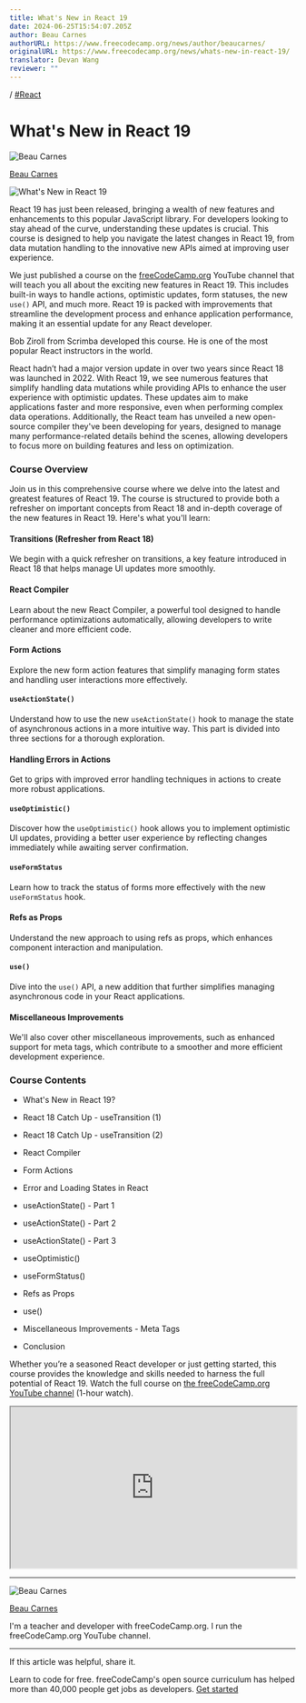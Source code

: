 ```yaml
---
title: What's New in React 19
date: 2024-06-25T15:54:07.205Z
author: Beau Carnes
authorURL: https://www.freecodecamp.org/news/author/beaucarnes/
originalURL: https://www.freecodecamp.org/news/whats-new-in-react-19/
translator: Devan Wang
reviewer: ""
---
```


/ [#React][1]

<!-- more -->

# What's New in React 19

![Beau Carnes](https://cdn.hashnode.com/res/hashnode/image/upload/v1713211849730/O5mmKs5h0.jpg)

[Beau Carnes][2]

  ![What's New in React 19](https://cdn.hashnode.com/res/hashnode/image/upload/v1719330844344/800a24a8-98cd-4979-b062-9ff4cd1c35ad.jpeg)

React 19 has just been released, bringing a wealth of new features and enhancements to this popular JavaScript library. For developers looking to stay ahead of the curve, understanding these updates is crucial. This course is designed to help you navigate the latest changes in React 19, from data mutation handling to the innovative new APIs aimed at improving user experience.

We just published a course on the [freeCodeCamp.org][3] YouTube channel that will teach you all about the exciting new features in React 19. This includes built-in ways to handle actions, optimistic updates, form statuses, the new `use()` API, and much more. React 19 is packed with improvements that streamline the development process and enhance application performance, making it an essential update for any React developer.

Bob Ziroll from Scrimba developed this course. He is one of the most popular React instructors in the world.

React hadn’t had a major version update in over two years since React 18 was launched in 2022. With React 19, we see numerous features that simplify handling data mutations while providing APIs to enhance the user experience with optimistic updates. These updates aim to make applications faster and more responsive, even when performing complex data operations. Additionally, the React team has unveiled a new open-source compiler they've been developing for years, designed to manage many performance-related details behind the scenes, allowing developers to focus more on building features and less on optimization.

### Course Overview

Join us in this comprehensive course where we delve into the latest and greatest features of React 19. The course is structured to provide both a refresher on important concepts from React 18 and in-depth coverage of the new features in React 19. Here's what you'll learn:

#### Transitions (Refresher from React 18)

We begin with a quick refresher on transitions, a key feature introduced in React 18 that helps manage UI updates more smoothly.

#### React Compiler

Learn about the new React Compiler, a powerful tool designed to handle performance optimizations automatically, allowing developers to write cleaner and more efficient code.

#### Form Actions

Explore the new form action features that simplify managing form states and handling user interactions more effectively.

#### `useActionState()`

Understand how to use the new `useActionState()` hook to manage the state of asynchronous actions in a more intuitive way. This part is divided into three sections for a thorough exploration.

#### Handling Errors in Actions

Get to grips with improved error handling techniques in actions to create more robust applications.

#### `useOptimistic()`

Discover how the `useOptimistic()` hook allows you to implement optimistic UI updates, providing a better user experience by reflecting changes immediately while awaiting server confirmation.

#### `useFormStatus`

Learn how to track the status of forms more effectively with the new `useFormStatus` hook.

#### Refs as Props

Understand the new approach to using refs as props, which enhances component interaction and manipulation.

#### `use()`

Dive into the `use()` API, a new addition that further simplifies managing asynchronous code in your React applications.

#### Miscellaneous Improvements

We'll also cover other miscellaneous improvements, such as enhanced support for meta tags, which contribute to a smoother and more efficient development experience.

### Course Contents

-   What's New in React 19?
    
-   React 18 Catch Up - useTransition (1)
    
-   React 18 Catch Up - useTransition (2)
    
-   React Compiler
    
-   Form Actions
    
-   Error and Loading States in React
    
-   useActionState() - Part 1
    
-   useActionState() - Part 2
    
-   useActionState() - Part 3
    
-   useOptimistic()
    
-   useFormStatus()
    
-   Refs as Props
    
-   use()
    
-   Miscellaneous Improvements - Meta Tags
    
-   Conclusion
    

Whether you’re a seasoned React developer or just getting started, this course provides the knowledge and skills needed to harness the full potential of React 19. Watch the full course on [the freeCodeCamp.org YouTube channel][4] (1-hour watch).

<iframe width="560" height="315" src="https://www.youtube.com/embed/81uAxzeyL2I" style="aspect-ratio: 16 / 9; width: 100%; height: auto;" title="YouTube video player" allow="accelerometer; autoplay; clipboard-write; encrypted-media; gyroscope; picture-in-picture; web-share" referrerpolicy="strict-origin-when-cross-origin" allowfullscreen="" loading="lazy"></iframe>

---

![Beau Carnes](https://cdn.hashnode.com/res/hashnode/image/upload/v1713211849730/O5mmKs5h0.jpg)

[Beau Carnes][5]

I'm a teacher and developer with freeCodeCamp.org. I run the freeCodeCamp.org YouTube channel.

---

If this article was helpful, share it.

Learn to code for free. freeCodeCamp's open source curriculum has helped more than 40,000 people get jobs as developers. [Get started][6]

[1]: /news/tag/reactjs/
[2]: /news/author/beaucarnes/
[3]: http://freeCodeCamp.org
[4]: https://youtu.be/81uAxzeyL2I
[5]: /news/author/beaucarnes/
[6]: https://www.freecodecamp.org/learn/
